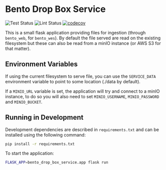 # Bento Drop Box Service

![Test Status](https://github.com/bento-platform/bento_drop_box_service/workflows/Test/badge.svg)
![Lint Status](https://github.com/bento-platform/bento_drop_box_service/workflows/Lint/badge.svg)
[![codecov](https://codecov.io/gh/bento-platform/bento_drop_box_service/branch/master/graph/badge.svg)](https://codecov.io/gh/bento-platform/bento_drop_box_service)

This is a small flask application providing files for ingestion (through `bento_web`,
for `bento_wes`). By default the file served are read on the existing filesystem but
these can also be read from a minIO instance (or AWS S3 for that matter).

## Environment Variables

If using the current filesystem to serve file, you can use the `SERVICE_DATA`
environment variable to point to some location (./data by default).

If a `MINIO_URL` variable is set, the application will try and connect to
a minIO instance, to do so you will also need to set `MINIO_USERNAME`,
`MINIO_PASSWORD` and `MINIO_BUCKET`.

## Running in Development

Development dependencies are described in `requirements.txt` and can be
installed using the following command:

```bash
pip install -r requirements.txt
```

To start the application:

```bash
FLASK_APP=bento_drop_box_service.app flask run
```

